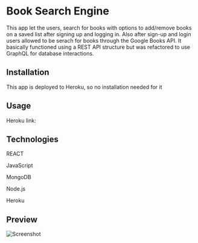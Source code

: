 # Book Search Engine 
 
This app let the users, search for books with options to add/remove books on a saved list after signing up and logging in. Also after sign-up and login users allowed to be serach for books through the Google Books API.
It basically functioned using a REST API structure but was refactored to use GraphQL for database interactions.


## Installation

This app is deployed to Heroku, so no installation needed for it

## Usage

Heroku link: 


## Technologies

REACT

JavaScript

MongoDB

Node.js

Heroku

## Preview

![Screenshot](screenshot.gif) 
